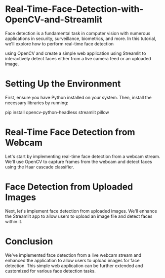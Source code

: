 # Real-Time-Face-Detection-with-OpenCV-and-Streamlit

Face detection is a fundamental task in computer vision with numerous applications in security, surveillance, biometrics, and more. In this tutorial, we'll explore how to perform real-time face detection 

using OpenCV and create a simple web application using Streamlit to interactively detect faces either from a live camera feed or an uploaded image.


# Setting Up the Environment

First, ensure you have Python installed on your system. Then, install the necessary libraries by running:

pip install opencv-python-headless streamlit pillow


# Real-Time Face Detection from Webcam

Let's start by implementing real-time face detection from a webcam stream. We'll use OpenCV to capture frames from the webcam and detect faces using the Haar cascade classifier.

# Face Detection from Uploaded Images

Next, let's implement face detection from uploaded images. We'll enhance the Streamlit app to allow users to upload an image file and detect faces within it.


# Conclusion


We've implemented face detection from a live webcam stream and enhanced the application to allow users to upload images for face detection. This simple web application can be further extended and customized for various face detection tasks.

